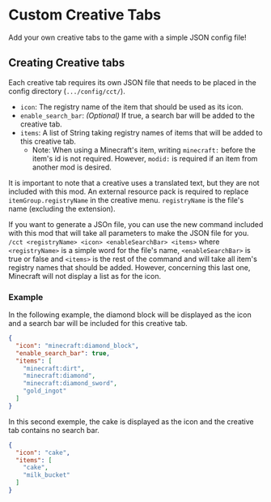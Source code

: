 # Custom Creative Tabs
Add your own creative tabs to the game with a simple JSON config file!

## Creating Creative tabs
Each creative tab requires its own JSON file that needs to be placed in the config directory (`.../config/cct/`).
- `icon`: The registry name of the item that should be used as its icon.
- `enable_search_bar`: *(Optional)* If true, a search bar will be added to the creative tab.
- `items`: A list of String taking registry names of items that will be added to this creative tab.
  - Note: When using a Minecraft's item, writing `minecraft:` before the item's id is not required. However, `modid:` is required if an item from another mod is desired.

It is important to note that a creative uses a translated text, but they are not included with this mod.
An external resource pack is required to replace `itemGroup.registryName` in the creative menu. `registryName` is the file's name (excluding the extension).


If you want to generate a JSOn file, you can use the new command included with this mod that will take all parameters to make the JSON file for you.
`/cct <registryName> <icon> <enableSearchBar> <items>` where `<registryName>` is a simple word for the file's name, `<enableSearchBar>` is true or false and `<items>` is the rest of the command and will take all item's registry names that should be added.
However, concerning this last one, Minecraft will not display a list as for the icon.

### Example
In the following example, the diamond block will be displayed as the icon and a search bar will be included for this creative tab.
```json
{
  "icon": "minecraft:diamond_block",
  "enable_search_bar": true,
  "items": [
    "minecraft:dirt",
    "minecraft:diamond",
    "minecraft:diamond_sword",
    "gold_ingot"
  ]
}
```
In this second exemple, the cake is displayed as the icon and the creative tab contains no search bar.
```json
{
  "icon": "cake",
  "items": [
    "cake",
    "milk_bucket"
  ]
}
```